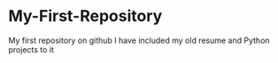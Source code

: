 # My-First-Repository
My first repository on github
I have included my old resume and Python projects to it
